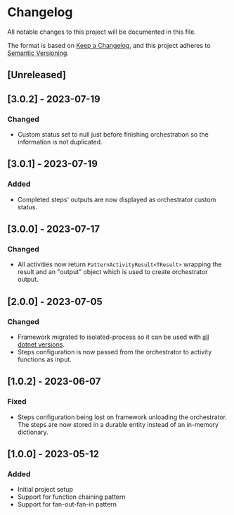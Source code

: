 # Changelog

All notable changes to this project will be documented in this file.

The format is based on [Keep a Changelog](https://keepachangelog.com/en/1.1.0/),
and this project adheres to [Semantic Versioning](https://semver.org/spec/v2.0.0.html).

## [Unreleased]

## [3.0.2] - 2023-07-19

### Changed

- Custom status set to null just before finishing orchestration so the information is not duplicated.

## [3.0.1] - 2023-07-19

### Added

- Completed steps' outputs are now displayed as orchestrator custom status.

## [3.0.0] - 2023-07-17

### Changed

- All activities now return `PatternActivityResult<TResult>` wrapping the result and an "output" object which is used to create orchestrator output.

## [2.0.0] - 2023-07-05

### Changed

- Framework migrated to isolated-process so it can be used with [all dotnet versions](https://learn.microsoft.com/en-us/azure/azure-functions/dotnet-isolated-process-guide#supported-versions).
- Steps configuration is now passed from the orchestrator to activity functions as input.

## [1.0.2] - 2023-06-07

### Fixed

- Steps configuration being lost on framework unloading the orchestrator. The steps are now stored in a durable entity instead of an in-memory dictionary.

## [1.0.0] - 2023-05-12

### Added

- Initial project setup
- Support for function chaining pattern
- Support for fan-out-fan-in pattern
